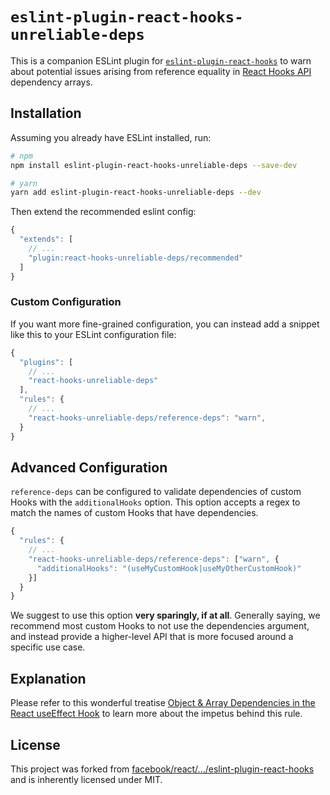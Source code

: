 # `eslint-plugin-react-hooks-unreliable-deps`

This is a companion ESLint plugin for [`eslint-plugin-react-hooks`](https://github.com/facebook/react/tree/main/packages/eslint-plugin-react-hooks) to warn about potential issues arising from reference equality in [React Hooks API](https://reactjs.org/docs/hooks-intro.html) dependency arrays.

## Installation

Assuming you already have ESLint installed, run:

```sh
# npm
npm install eslint-plugin-react-hooks-unreliable-deps --save-dev

# yarn
yarn add eslint-plugin-react-hooks-unreliable-deps --dev
```

Then extend the recommended eslint config:

```js
{
  "extends": [
    // ...
    "plugin:react-hooks-unreliable-deps/recommended"
  ]
}
```

### Custom Configuration

If you want more fine-grained configuration, you can instead add a snippet like this to your ESLint configuration file:

```js
{
  "plugins": [
    // ...
    "react-hooks-unreliable-deps"
  ],
  "rules": {
    // ...
    "react-hooks-unreliable-deps/reference-deps": "warn",
  }
}
```


## Advanced Configuration

`reference-deps` can be configured to validate dependencies of custom Hooks with the `additionalHooks` option.
This option accepts a regex to match the names of custom Hooks that have dependencies.

```js
{
  "rules": {
    // ...
    "react-hooks-unreliable-deps/reference-deps": ["warn", {
      "additionalHooks": "(useMyCustomHook|useMyOtherCustomHook)"
    }]
  }
}
```

We suggest to use this option **very sparingly, if at all**. Generally saying, we recommend most custom Hooks to not use the dependencies argument, and instead provide a higher-level API that is more focused around a specific use case.

## Explanation

Please refer to this wonderful treatise [Object & Array Dependencies in the React useEffect Hook](https://www.benmvp.com/blog/object-array-dependencies-react-useEffect-hook/) to learn more about the impetus behind this rule.

## License

This project was forked from [facebook/react/.../eslint-plugin-react-hooks](https://github.com/facebook/react/tree/main/packages/eslint-plugin-react-hooks) and is inherently licensed under MIT.
